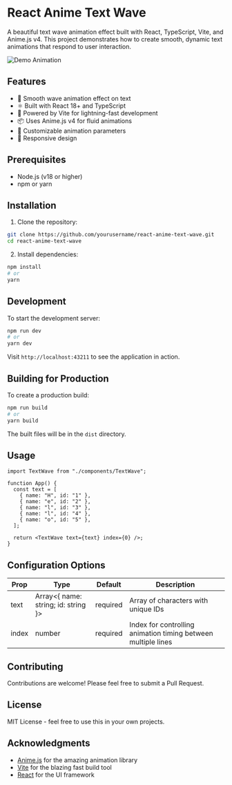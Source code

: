 # React Anime Text Wave

A beautiful text wave animation effect built with React, TypeScript, Vite, and Anime.js v4. This project demonstrates how to create smooth, dynamic text animations that respond to user interaction.

![Demo Animation](demo.gif)

## Features

- 🌊 Smooth wave animation effect on text
- ⚛️ Built with React 18+ and TypeScript
- 🚀 Powered by Vite for lightning-fast development
- 📦 Uses Anime.js v4 for fluid animations
- 🎨 Customizable animation parameters
- 📱 Responsive design

## Prerequisites

- Node.js (v18 or higher)
- npm or yarn

## Installation

1. Clone the repository:

```bash
git clone https://github.com/yourusername/react-anime-text-wave.git
cd react-anime-text-wave
```

2. Install dependencies:

```bash
npm install
# or
yarn
```

## Development

To start the development server:

```bash
npm run dev
# or
yarn dev
```

Visit `http://localhost:43211` to see the application in action.

## Building for Production

To create a production build:

```bash
npm run build
# or
yarn build
```

The built files will be in the `dist` directory.

## Usage

```tsx
import TextWave from "./components/TextWave";

function App() {
  const text = [
    { name: "H", id: "1" },
    { name: "e", id: "2" },
    { name: "l", id: "3" },
    { name: "l", id: "4" },
    { name: "o", id: "5" },
  ];

  return <TextWave text={text} index={0} />;
}
```

## Configuration Options

| Prop  | Type                                | Default  | Description                                                   |
| ----- | ----------------------------------- | -------- | ------------------------------------------------------------- |
| text  | Array<{ name: string; id: string }> | required | Array of characters with unique IDs                           |
| index | number                              | required | Index for controlling animation timing between multiple lines |

## Contributing

Contributions are welcome! Please feel free to submit a Pull Request.

## License

MIT License - feel free to use this in your own projects.

## Acknowledgments

- [Anime.js](https://animejs.com/) for the amazing animation library
- [Vite](https://vitejs.dev/) for the blazing fast build tool
- [React](https://reactjs.org/) for the UI framework

